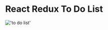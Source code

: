 # React Redux To Do List
!['to do list'](https://media.giphy.com/media/g4OwCFPUPQWQxV1WON/giphy.gif)
